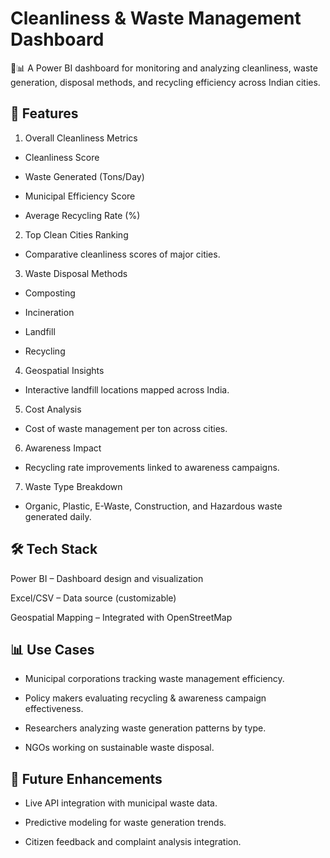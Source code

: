 # Cleanliness & Waste Management Dashboard

🚮📊 A Power BI dashboard for monitoring and analyzing cleanliness, waste generation, disposal methods, and recycling efficiency across Indian cities.

## 📌 Features

1. Overall Cleanliness Metrics

- Cleanliness Score

- Waste Generated (Tons/Day)

- Municipal Efficiency Score

- Average Recycling Rate (%)

2. Top Clean Cities Ranking

- Comparative cleanliness scores of major cities.

3. Waste Disposal Methods

- Composting

- Incineration

- Landfill

- Recycling

4. Geospatial Insights

- Interactive landfill locations mapped across India.

5. Cost Analysis

- Cost of waste management per ton across cities.

6. Awareness Impact

- Recycling rate improvements linked to awareness campaigns.

7. Waste Type Breakdown

- Organic, Plastic, E-Waste, Construction, and Hazardous waste generated daily.

## 🛠️ Tech Stack

Power BI – Dashboard design and visualization

Excel/CSV – Data source (customizable)

Geospatial Mapping – Integrated with OpenStreetMap


## 📊 Use Cases

- Municipal corporations tracking waste management efficiency.

- Policy makers evaluating recycling & awareness campaign effectiveness.

- Researchers analyzing waste generation patterns by type.

- NGOs working on sustainable waste disposal.

## 🌱 Future Enhancements

- Live API integration with municipal waste data.

- Predictive modeling for waste generation trends.

- Citizen feedback and complaint analysis integration.
